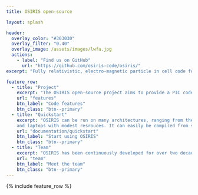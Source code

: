 ```yaml
---
title: OSIRIS open-source

layout: splash

header:
  overlay_color: "#303030"
  overlay_filter: "0.40"
  overlay_image: /assets/images/lwfa.jpg
  actions:
    - label: "Find us on GitHub"
      url: "https://github.com/osiris-code/osiris/"
excerpt: "Fully relativistic, electro-magnetic particle in cell code for kinetic plasma physics simulations"

feature_row:
  - title: "Project"
    excerpt: "The OSIRIS open-source project aims to provide a PIC code capable of tapping into Exascale resources with all the tools required for plasma physics science and applications from laser-plasma accelerators to novel radiation sources."
    url: "features"
    btn_label: "Code features"
    btn_class: "btn--primary"
  - title: "Quickstart"
    excerpt: "OSIRIS can be run on many architectures, ranging from the most advanced HPC systems in the world to simple workstations
    and laptops with modest resrouces. It can easily be compiled from source or run from a Docker container."
    url: "documentation/quickstart"
    btn_label: "Start using OSIRIS"
    btn_class: "btn--primary"
  - title: "Team"
    excerpt: "OSIRIS has been continuously developed for over two decades by the members of the OSIRIS consortium and is used extensively throughout the plasma physics community. New collaborations are always welcome!"
    url: "team"
    btn_label: "Meet the team"
    btn_class: "btn--primary"
---
```


{% include feature_row %}
